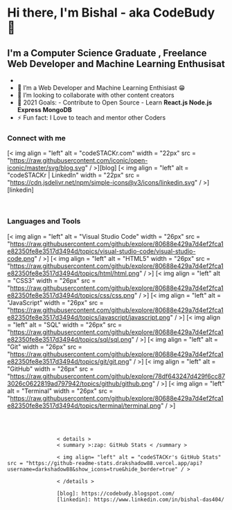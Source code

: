 # Hi there, I'm Bishal - aka CodeBudy 👋

## I'm a Computer Science Graduate , Freelance Web Developer and Machine Learning Enthusisat

-
- 🌱 I’m a Web Developer and Machine Learning Enthisiast 😁
- 👯 I’m looking to collaborate with other content creators
- 🥅 2021 Goals: - Contribute to Open Source - Learn **React.js Node.js Express MongoDB**
- ⚡ Fun fact: I Love to teach and mentor other Coders

### Connect with me

[< img align = "left" alt = "codeSTACKr.com" width = "22px" src = "https://raw.githubusercontent.com/iconic/open-iconic/master/svg/blog.svg" / >][blog]
[< img align = "left" alt = "codeSTACKr | LinkedIn" width = "22px" src = "https://cdn.jsdelivr.net/npm/simple-icons@v3/icons/linkedin.svg" / >][linkedin]

</br >

### Languages and Tools

[< img align = "left" alt = "Visual Studio Code" width = "26px" src = "https://raw.githubusercontent.com/github/explore/80688e429a7d4ef2fca1e82350fe8e3517d3494d/topics/visual-studio-code/visual-studio-code.png" / >]
[< img align = "left" alt = "HTML5" width = "26px" src = "https://raw.githubusercontent.com/github/explore/80688e429a7d4ef2fca1e82350fe8e3517d3494d/topics/html/html.png" / >]
[< img align = "left" alt = "CSS3" width = "26px" src = "https://raw.githubusercontent.com/github/explore/80688e429a7d4ef2fca1e82350fe8e3517d3494d/topics/css/css.png" / >]
[< img align = "left" alt = "JavaScript" width = "26px" src = "https://raw.githubusercontent.com/github/explore/80688e429a7d4ef2fca1e82350fe8e3517d3494d/topics/javascript/javascript.png" / >]
[< img align = "left" alt = "SQL" width = "26px" src = "https://raw.githubusercontent.com/github/explore/80688e429a7d4ef2fca1e82350fe8e3517d3494d/topics/sql/sql.png" / >]
[< img align = "left" alt = "Git" width = "26px" src = "https://raw.githubusercontent.com/github/explore/80688e429a7d4ef2fca1e82350fe8e3517d3494d/topics/git/git.png" / >]
[< img align = "left" alt = "GitHub" width = "26px" src = "https://raw.githubusercontent.com/github/explore/78df643247d429f6cc873026c0622819ad797942/topics/github/github.png" / >]
[< img align = "left" alt = "Terminal" width = "26px" src = "https://raw.githubusercontent.com/github/explore/80688e429a7d4ef2fca1e82350fe8e3517d3494d/topics/terminal/terminal.png" / >]

</br >
</br >

                    < details >
                    < summary >:zap: GitHub Stats < /summary >

                    < img align= "left" alt = "codeSTACKr's GitHub Stats" src = "https://github-readme-stats.drakshadow88.vercel.app/api?username=darkshadow88&show_icons=true&hide_border=true" / >

                    < /details >

                    [blog]: https://codebudy.blogspot.com/
                    [linkedin]: https://www.linkedin.com/in/bishal-das404/
